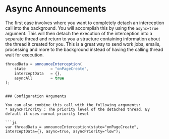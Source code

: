# Async Announcements

The first case involves where you want to completely detach an interception call into the background. You will accomplish this by using the `async=true` argument. This will then detach the execution of the interception into a separate thread and return to you a structure containing information about the thread it created for you. This is a great way to send work jobs, emails, processing and more to the background instead of having the calling thread wait for execution.

```js
threadData = announceInterception(
    state           = "onPageCreate", 
    interceptData   = {}, 
    asyncAll        = true
);
```
```

### Configuration Arguments

You can also combine this call with the following arguments:
* asyncPrirority : The priority level of the detached thread. By default it uses normal priority level 

```js
var threadData = announceInterception(state="onPageCreate", interceptData={}, async=true, asyncPriority="low");
